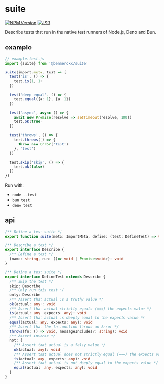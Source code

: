 # suite

[![NPM Version](https://img.shields.io/npm/v/@benmerckx/suite)](https://www.npmjs.com/package/@benmerckx/suite)
[![JSR](https://jsr.io/badges/@benmerckx/suite)](https://jsr.io/@benmerckx/suite)

Describe tests that run in the native test runners of Node.js, Deno and Bun.

## example

````ts
// example.test.js
import {suite} from '@benmerckx/suite'

suite(import.meta, test => {
  test('is', () => {
    test.is(1, 1)
  })

  test('deep equal', () => {
    test.equal({a: 1}, {a: 1})
  })

  test('async', async () => {
    await new Promise(resolve => setTimeout(resolve, 100))
    test.ok(true)
  })

  test('throws', () => {
    test.throws(() => {
      throw new Error('test')
    }, 'test')
  })

  test.skip('skip', () => {
    test.ok(false)
  })
})
````

Run with:
- `node --test`
- `bun test`
- `deno test`

## api

````ts
/** Define a test suite */
export function suite(meta: ImportMeta, define: (test: DefineTest) => void): void

/** Describe a test */
export interface Describe {
  /** Define a test */
  (name: string, run: ()=> void | Promise<void>): void
}

/** Define a test suite */
export interface DefineTest extends Describe {
  /** Skip the test */
  skip: Describe
  /** Only run this test */
  only: Describe
  /** Assert that actual is a truthy value */
  ok(actual: any): void
  /** Assert that actual strictly equals (===) the expects value */
  is(actual: any, expects: any): void
  /** Assert that actual is deeply equal to the expects value */
  equal(actual: any, expects: any): void
  /** Assert that the fn function throws an Error */
  throws(fn: () => void, messageIncludes?: string): void
  /** Assert inverse */
  not: {
    /** Assert that actual is a falsy value */
    ok(actual: any): void
    /** Assert that actual does not strictly equal (===) the expects value */
    is(actual: any, expects: any): void
    /** Assert that actual is not deeply equal to the expects value */
    equal(actual: any, expects: any): void
  }
}
````
